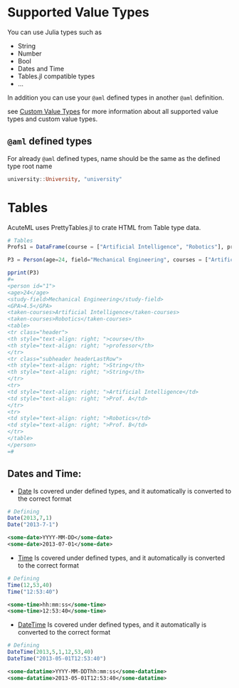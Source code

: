 # Supported Value Types

You can use Julia types such as
- String
- Number
- Bool
- Dates and Time
- Tables.jl compatible types
- ...

In addition you can use your `@aml` defined types in another `@aml` definition.

see [Custom Value Types](https://aminya.github.io/AcuteML.jl/dev/customValueTypes/) for more information about all supported value types and custom value types.

## `@aml` defined types

For already `@aml` defined types, name should be the same as the defined type root name
```julia
university::University, "university"
```
# Tables
AcuteML uses PrettyTables.jl to crate HTML from Table type data.
```julia
# Tables
Profs1 = DataFrame(course = ["Artificial Intelligence", "Robotics"], professor = ["Prof. A", "Prof. B"] )

P3 = Person(age=24, field="Mechanical Engineering", courses = ["Artificial Intelligence", "Robotics"], professors= Profs1, id = 1)

pprint(P3)
#=
<person id="1">
<age>24</age>
<study-field>Mechanical Engineering</study-field>
<GPA>4.5</GPA>
<taken-courses>Artificial Intelligence</taken-courses>
<taken-courses>Robotics</taken-courses>
<table>
<tr class="header">
<th style="text-align: right; ">course</th>
<th style="text-align: right; ">professor</th>
</tr>
<tr class="subheader headerLastRow">
<th style="text-align: right; ">String</th>
<th style="text-align: right; ">String</th>
</tr>
<tr>
<td style="text-align: right; ">Artificial Intelligence</td>
<td style="text-align: right; ">Prof. A</td>
</tr>
<tr>
<td style="text-align: right; ">Robotics</td>
<td style="text-align: right; ">Prof. B</td>
</tr>
</table>
</person>
=#
```

## Dates and Time:

- [Date](https://docs.julialang.org/en/v1/stdlib/Dates/#Dates.Date-Tuple{Int64,Int64,Int64})
Is covered under defined types, and it automatically is converted to the correct format
```julia
# Defining
Date(2013,7,1)
Date("2013-7-1")
```

```xml
<some-date>YYYY-MM-DD</some-date>
<some-date>2013-07-01</some-date>
```
- [Time](https://docs.julialang.org/en/v1/stdlib/Dates/#Dates.Time-NTuple{5,Int64})
Is covered under defined types, and it automatically is converted to the correct format
```julia
# Defining
Time(12,53,40)
Time("12:53:40")
```
```xml
<some-time>hh:mm:ss</some-time>
<some-time>12:53:40</some-time>
```

- [DateTime](https://docs.julialang.org/en/v1/stdlib/Dates/#Dates.DateTime-NTuple{7,Int64})
Is covered under defined types, and it automatically is converted to the correct format
```julia
# Defining
DateTime(2013,5,1,12,53,40)
DateTime("2013-05-01T12:53:40")
```
```xml
<some-datatime>YYYY-MM-DDThh:mm:ss</some-datatime>
<some-datatime>2013-05-01T12:53:40</some-datatime>
```
